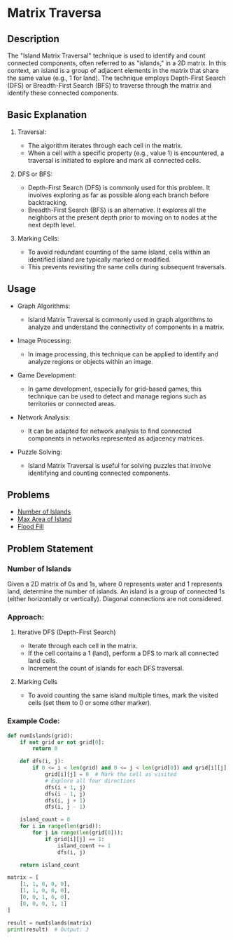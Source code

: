 # Matrix Traversa

## Description
The "Island Matrix Traversal" technique is used to identify and count connected components, often referred to as "islands," in a 2D matrix. In this context, an island is a group of adjacent elements in the matrix that share the same value (e.g., 1 for land). 
The technique employs Depth-First Search (DFS) or Breadth-First Search (BFS) to traverse through the matrix and identify these connected components.

## Basic Explanation
1. Traversal:
    - The algorithm iterates through each cell in the matrix.
    - When a cell with a specific property (e.g., value 1) is encountered, a traversal is initiated to explore and mark all connected cells.

2. DFS or BFS:
    - Depth-First Search (DFS) is commonly used for this problem. It involves exploring as far as possible along each branch before backtracking.
    - Breadth-First Search (BFS) is an alternative. It explores all the neighbors at the present depth prior to moving on to nodes at the next depth level.

3. Marking Cells:
    - To avoid redundant counting of the same island, cells within an identified island are typically marked or modified.
    - This prevents revisiting the same cells during subsequent traversals.

## Usage

* Graph Algorithms:
    * Island Matrix Traversal is commonly used in graph algorithms to analyze and understand the connectivity of components in a matrix.

* Image Processing:
    * In image processing, this technique can be applied to identify and analyze regions or objects within an image.

* Game Development:
    * In game development, especially for grid-based games, this technique can be used to detect and manage regions such as territories or connected areas.

* Network Analysis:
    * It can be adapted for network analysis to find connected components in networks represented as adjacency matrices.

* Puzzle Solving:
    * Island Matrix Traversal is useful for solving puzzles that involve identifying and counting connected components.
## Problems
- [Number of Islands](https://leetcode.com/problems/number-of-islands/)
- [Max Area of Island](https://leetcode.com/problems/max-area-of-island/)
- [Flood Fill](https://leetcode.com/problems/flood-fill/)

## Problem Statement 

### Number of Islands
Given a 2D matrix of 0s and 1s, where 0 represents water and 1 represents land, determine the number of islands. 
An island is a group of connected 1s (either horizontally or vertically). Diagonal connections are not considered.

### Approach:
1. Iterative DFS (Depth-First Search)
    - Iterate through each cell in the matrix.
    - If the cell contains a 1 (land), perform a DFS to mark all connected land cells.
    - Increment the count of islands for each DFS traversal.

2. Marking Cells
    - To avoid counting the same island multiple times, mark the visited cells (set them to 0 or some other marker).

### Example Code:

```python
def numIslands(grid):
    if not grid or not grid[0]:
        return 0

    def dfs(i, j):
        if 0 <= i < len(grid) and 0 <= j < len(grid[0]) and grid[i][j] == 1:
            grid[i][j] = 0  # Mark the cell as visited
            # Explore all four directions
            dfs(i + 1, j)
            dfs(i - 1, j)
            dfs(i, j + 1)
            dfs(i, j - 1)

    island_count = 0
    for i in range(len(grid)):
        for j in range(len(grid[0])):
            if grid[i][j] == 1:
                island_count += 1
                dfs(i, j)

    return island_count

matrix = [
    [1, 1, 0, 0, 0],
    [1, 1, 0, 0, 0],
    [0, 0, 1, 0, 0],
    [0, 0, 0, 1, 1]
]

result = numIslands(matrix)
print(result)  # Output: 3

```
